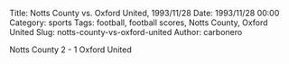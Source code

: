 Title: Notts County vs. Oxford United, 1993/11/28
Date: 1993/11/28 00:00
Category: sports
Tags: football, football scores, Notts County, Oxford United
Slug: notts-county-vs-oxford-united
Author: carbonero


Notts County 2 - 1 Oxford United
